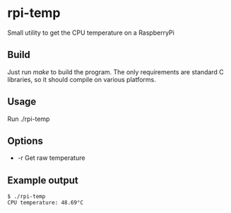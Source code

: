 # rpi-temp
Small utility to get the CPU temperature on a RaspberryPi

## Build
Just run *make* to build the program. The only requirements are standard C 
libraries, so it should compile on various platforms.

## Usage
Run ./rpi-temp

## Options
* -r Get raw temperature

## Example output

```
$ ./rpi-temp 
CPU temperature: 48.69°C
```
